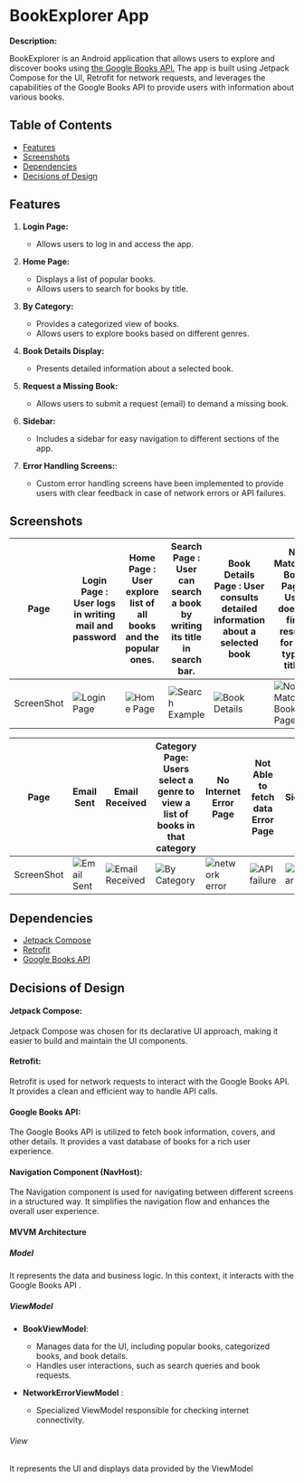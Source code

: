 # BookExplorer App

**Description:**

BookExplorer is an Android application that allows users to explore and discover books using [the Google Books API.](https://developers.google.com/books/docs/v1/using) The app is built using Jetpack Compose for the UI, Retrofit for network requests, and leverages the capabilities of the Google Books API to provide users with information about various books.

## Table of Contents

- [Features](#features)
- [Screenshots](#screenshots)
- [Dependencies](#dependencies)
- [Decisions of Design](#decisions-of-design)


## Features

1. **Login Page:**
   - Allows users to log in and access the app.
   

2. **Home Page:**
   - Displays a list of popular books.
   - Allows users to search for books by title.


3. **By Category:**
   - Provides a categorized view of books.
   - Allows users to explore books based on different genres.  
   

4. **Book Details Display:**
   - Presents detailed information about a selected book.


5. **Request a Missing Book:**
   - Allows users to submit a request (email) to demand a missing book.


6. **Sidebar:**
   - Includes a sidebar for easy navigation to different sections of the app.
   
  
7. **Error Handling Screens:**:
   - Custom error handling screens have been implemented to provide users with clear feedback in case of network errors or API failures.


## Screenshots
| Page       | Login Page  : User logs in writing mail and password                            | Home Page : User explore list of all books and the popular ones.               | Search Page : User can search a book by writing its title in search bar.            | Book Details Page : User consults detailed information about a selected book      | No Matching Book Page : User doesn't find results for the typed title .                    | Request a Missing Book Page : User can send an email to request a book                      |
|------------|---------------------------------------------------------------------------------|--------------------------------------------------------------------------------|-------------------------------------------------------------------------------------|-----------------------------------------------------------------------------------|--------------------------------------------------------------------------------------------|---------------------------------------------------------------------------------------------|
| ScreenShot | ![Login Page](https://drive.google.com/uc?id=1lyw8DDFcTepZNw2j6MEI0CuYdBNJAFbo) | ![Home Page](https://drive.google.com/uc?id=1DmYyuRTZ7LKhXDsxM0HURUPEegMN556D) | ![Search Example](https://drive.google.com/uc?id=1RP6oHqy2t2GnQ2WwEVLZ3Rn09Lz_aKBS) | ![Book Details](https://drive.google.com/uc?id=1zN1aPhVgJRrhNsc_Fbe4q2-12vbxDWvO) | ![No Matching Book Page](https://drive.google.com/uc?id=1re1FiW8k9PsLnedXmsBGyX87_3Y6ZlnI) | ![Request a Missing Book](https://drive.google.com/uc?id=1IZuSu3G7LoAx3Qk2tG1HnTtd5DWi3THC) |

| Page       | Email Sent                                                                      | Email Received                                                                       | Category Page: Users select a genre to view a list of books in that category     | No Internet Error Page                                                             | Not Able to fetch data Error Page                                                | SideBar                                                                      |
|------------|---------------------------------------------------------------------------------|--------------------------------------------------------------------------------------|----------------------------------------------------------------------------------|------------------------------------------------------------------------------------|----------------------------------------------------------------------------------|------------------------------------------------------------------------------|
| ScreenShot | ![Email Sent](https://drive.google.com/uc?id=1DUEO_U83N6O4N-hyRw9-lsXADHbLIy_B) | ![Email Received ](https://drive.google.com/uc?id=1Ztr2HYsLUOczLtdf6gRCzCE2mrC5WZnw) | ![By Category](https://drive.google.com/uc?id=17rQDYypN52mJnw32O0lkqeBSAI5J1JKX) | ![network error](https://drive.google.com/uc?id=1BNfGQ1JwbthRl-Y9kT-_k-YDUPknnl07) | ![API failure](https://drive.google.com/uc?id=1b5zos2Xxn_qVq5RUVmcROXaZw2kSihN5) | ![SideBar](https://drive.google.com/uc?id=1RUY9ygj1fpNdd5Nqx0GsZ5g-1rb3Izba) |



## Dependencies

- [Jetpack Compose](https://developer.android.com/jetpack/compose)
- [Retrofit](https://square.github.io/retrofit/)
- [Google Books API](https://developers.google.com/books)

## Decisions of Design

#### Jetpack Compose:

Jetpack Compose was chosen for its declarative UI approach, making it easier to build and maintain the UI components.

#### Retrofit:

Retrofit is used for network requests to interact with the Google Books API. It provides a clean and efficient way to handle API calls.

#### Google Books API:

The Google Books API is utilized to fetch book information, covers, and other details. It provides a vast database of books for a rich user experience.

#### Navigation Component (NavHost):

The Navigation component is used for navigating between different screens in a structured way. It simplifies the navigation flow and enhances the overall user experience.

####  MVVM Architecture

##### Model 
It represents the data and business logic. In this context, it interacts with the Google Books API .  

##### ViewModel   


 - **BookViewModel**:  
     - Manages data for the UI, including popular books, categorized books, and book details. 
     - Handles user interactions, such as search queries and book requests.


 - **NetworkErrorViewModel** :
     - Specialized ViewModel responsible for checking internet connectivity.


###### View
It represents the UI and displays data provided by the ViewModel

